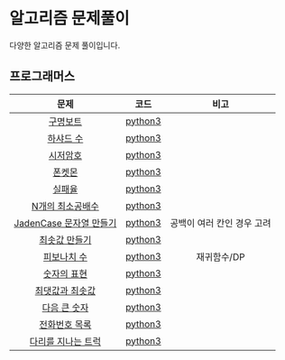 # 알고리즘 문제풀이
 다양한 알고리즘 문제 풀이입니다.
 
## 프로그래머스
| 문제 | 코드 | 비고 |
| :-------------: |:-------------:|:-----:|
| [구명보트](https://programmers.co.kr/learn/courses/30/lessons/42885) | [python3](programmers/구명보트.py) | |
| [하샤드 수](https://programmers.co.kr/learn/courses/30/lessons/12947) | [python3](programmers/하샤드수.py) | |
| [시저암호](https://programmers.co.kr/learn/courses/30/lessons/12926) | [python3](programmers/시저암호.py) | |
| [폰켓몬](https://programmers.co.kr/learn/courses/30/lessons/1845) | [python3](programmers/폰켓몬.py) | |
| [실패율](https://programmers.co.kr/learn/courses/30/lessons/42889) | [python3](programmers/실패율.py) | |
| [N개의 최소공배수](https://programmers.co.kr/learn/courses/30/lessons/12953) | [python3](programmers/N개의최소공배수.py) | |
| [JadenCase 문자열 만들기](https://programmers.co.kr/learn/courses/30/lessons/12951#) | [python3](programmers/JadenCase문자열만들기.py) |공백이 여러 칸인 경우 고려|
| [최솟값 만들기](https://programmers.co.kr/learn/courses/30/lessons/12941) | [python3](programmers/최솟값만들기.py) ||
| [피보나치 수](https://programmers.co.kr/learn/courses/30/lessons/12945) | [python3](programmers/피보나치수.py) |재귀함수/DP|
| [숫자의 표현](https://programmers.co.kr/learn/courses/30/lessons/12924) | [python3](programmers/숫자의표현.py) ||
| [최댓값과 최솟값](https://programmers.co.kr/learn/courses/30/lessons/12939) | [python3](programmers/최대값최소값.py) ||
| [다음 큰 숫자](https://programmers.co.kr/learn/courses/30/lessons/12911) | [python3](programmers/다음큰숫자.py) ||
| [전화번호 목록](https://programmers.co.kr/learn/courses/30/lessons/42577) | [python3](programmers/전화번호목록.py) ||
| [다리를 지나는 트럭](https://programmers.co.kr/learn/courses/30/lessons/42583) | [python3](programmers/다리를지나는트럭.py) ||
